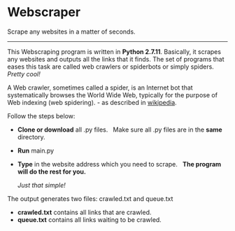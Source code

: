 # Webscraper
Scrape any websites in a matter of seconds.
***************

This Webscraping program is written in **Python 2.7.11**. Basically, it scrapes any websites and outputs all the links that it finds. The set of programs that eases this task are called web crawlers or spiderbots or simply spiders. *Pretty cool!*


A Web crawler, sometimes called a spider, is an Internet bot that systematically browses the World Wide Web, typically for the purpose of Web indexing (web spidering). - as described in 
[wikipedia](https://en.m.wikipedia.org/wiki/Web_crawler).

Follow the steps below:
* **Clone or download** all .py files.
   Make sure all .py files are in the **same** directory.
* **Run** main.py
* **Type** in the website address which you need to scrape.
   **The program will do the rest for you.**
   
   *Just that simple!*
   
 The output generates two files: crawled.txt and queue.txt
 * **crawled.txt** contains all links that are crawled.
 * **queue.txt** contains all links waiting to be crawled.

